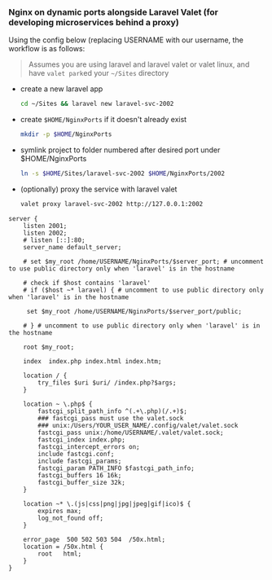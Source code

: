 ### Nginx on dynamic ports alongside Laravel Valet (for developing microservices behind a proxy)

Using the config below (replacing USERNAME with our username, the workflow is as follows:
> Assumes you are using laravel and laravel valet or valet linux, and have `valet park`ed your `~/Sites` directory
- create a new laravel app
  ```bash
  cd ~/Sites && laravel new laravel-svc-2002
  ```
- create `$HOME/NginxPorts` if it doesn't already exist
  ```bash
  mkdir -p $HOME/NginxPorts
  ```
- symlink project to folder numbered after desired port under $HOME/NginxPorts
  ```bash
  ln -s $HOME/Sites/laravel-svc-2002 $HOME/NginxPorts/2002
  ```
- (optionally) proxy the service with laravel valet
  ```bash
  valet proxy laravel-svc-2002 http://127.0.0.1:2002
  ```
  
```nginx
server {
	listen 2001;
	listen 2002;
	# listen [::]:80;
	server_name default_server;

    # set $my_root /home/USERNAME/NginxPorts/$server_port; # uncomment to use public directory only when 'laravel' is in the hostname

    # check if $host contains 'laravel'
    # if ($host ~* laravel) { # uncomment to use public directory only when 'laravel' is in the hostname
     
     set $my_root /home/USERNAME/NginxPorts/$server_port/public;
    
    # } # uncomment to use public directory only when 'laravel' is in the hostname

    root $my_root;

	index  index.php index.html index.htm;

	location / {
		try_files $uri $uri/ /index.php?$args;
	}

	location ~ \.php$ {
		fastcgi_split_path_info ^(.+\.php)(/.+)$;
		### fastcgi_pass must use the valet.sock
		### unix:/Users/YOUR_USER_NAME/.config/valet/valet.sock
		fastcgi_pass unix:/home/USERNAME/.valet/valet.sock;
		fastcgi_index index.php;
		fastcgi_intercept_errors on;
		include fastcgi.conf;
		include fastcgi_params;
		fastcgi_param PATH_INFO $fastcgi_path_info;
		fastcgi_buffers 16 16k;
		fastcgi_buffer_size 32k;
	}

	location ~* \.(js|css|png|jpg|jpeg|gif|ico)$ {
		expires max;
		log_not_found off;
	}

	error_page  500 502 503 504  /50x.html;
	location = /50x.html {
		root   html;
	}
}
```
